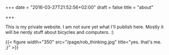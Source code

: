 +++
date = "2016-03-27T21:52:56+02:00"
draft = false
title = "about"

+++

This is my private website. I am not sure yet what I'll publish here. Mostly it
will be nerdy stuff about bicycles and computers. :)

{{< figure width="350" src="/page/rob_thinking.jpg" title="yes. that's me. ;)" >}}

